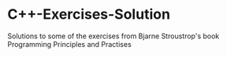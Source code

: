 # C++-Exercises-Solution
Solutions to some of the exercises from Bjarne Stroustrop's  book  Programming Principles and Practises
